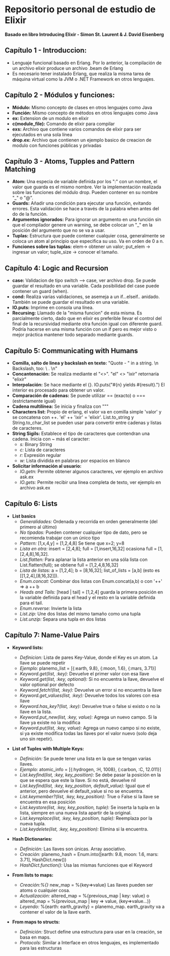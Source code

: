 # Repositorio personal de estudio de Elixir
**Basado en libro Introducing Elixir - Simon St. Laurent & J. David Eisenberg**

## Capítulo 1 - Introduccion:
+ Lenguaje funcional basado en Erlang. Por lo anterior, la compilación de un archivo elixir produce un archivo .beam de Erlang
+ Es necesario tener instalado Erlang, que realiza la misma tarea de máquina virtual como la JVM o .NET Framework en otros lenguajes.

## Capítulo 2 - Módulos y funciones:
+ **Módulo:** Mismo concepto de clases en otros lenguajes como Java
+ **Función:** Mismo concepto de métodos en otros lenguajes como Java
+ **ex:**  Extension de un modulo en elixir
+ **c(module_file):** Comando de elixir para compilar
+ **exs:** Archivo que contiene varios comandos de elixir para ser ejecutados en una sola línea
+ **drop.ex:** Archivo que contienen un ejemplo basico de creacion de modulo con funciones públicas y privadas

## Capítulo 3 - Atoms, Tupples and Pattern Matching
+ **Atom:** Una especia de variable definida por los ":" con un nombre, el valor que guarda es el mismo nombre. Ver la implementación realizada sobre las funciones del módulo drop. Pueden contener en su nombre "_" o "@".
+ **Guards:** Añadir una condición para ejecutar una función, evitando errores. Esta validación se hace a través de la palabra when antes del do de la función.
+ **Argumentos ignorados:** Para ignorar un argumento en una función sin que el compilador genere un warning, se debe colocar un "_" en la posición del argumento que no se va a usar.
+ **Tuplas:** Estructura que puede contener cualquier cosa, generalmente se coloca un atom al principio que especifica su uso. Va en orden de 0 a n. 
+ **Funciones sobre las tuplas:** elem-> obtener un valor; put_elem -> ingresar un valor; tuple_size -> conocer el tamaño.

## Capítulo 4: Logic and Recursion
+ **case:** Validacion de tipo switch --> case, ver archivo drop. Se puede guardar el resultado en una variable. Cada posibilidad del case puede contener un guard (when).
+ **cond:** Realiza varias validaciones, se asemeja a un if...elseif.. anidado. También se puede guardar el resultado en una variable.
+ **IO.puts:** Imprime en consola una línea.
+ **Recursing:** Llamado de la "misma funcion" de esta misma. Es parcialmente cierto, dado que en elixir es preferible llevar el control del final de la recursividad mediante otra función igual con diferente guard. Podría hacerse en una misma función con un if pero es mejor visto o mejor práctica mantener todo separado mediante guards.

## Capítulo 5: Communicating with Humans
+ **Comilla, salto de linea y backslash en texto:** "Quote - \" in a string. \n Backslash, too: \\ . \n"
+ **Concantenación:** Se realiza mediante el "<>". "el" <> "ixir" retornaría "elixir"
+ **Interpolación:** Se hace mediante el {}. IO.puts("#{n} yields #{result}.") El interior es procesado para obtener un valor.
+ **Comparación de cadenas:** Se puede utilizar == (exacto) o === (estrictamente igual)
+ **Cadena multilínea:** Se inicia y finaliza con """ 
+ **Characters list:** Propio de erlang, el valor va en comilla simple 'valor' y se concatena con ++. 'el' ++ 'ixir' = 'elixir'. List.to_string y String.to_char_list se pueden usar para convertir entre cadenas y listas de caracteres.
+ **String Sigils:** Establece el tipo de caracteres que contendran una cadena. Inicia con ~ más el caracter:
    + *s:* Binary String
    + *c:* Lista de caracteres
    + *r:* Expresión regular
    + *w:* Lista dividida en palabras por espacios en blanco
+ **Solicitar información al usuario:** 
    + *IO.getn:* Permite obtener algunos caracteres, ver ejemplo en archivo ask.ex
    + *IO.gets:* Permite recibir una linea completa de texto, ver ejemplo en archivo ask.ex

## Capítulo 6: Lists
+ **List basics**
    + *Generalidades:* Ordenada y recorrida en orden generalmente (del primero al último)
    + *No tipadas:* Pueden contener cualquier tipo de dato, pero se recomienda trabajar con un único tipo
    + *Pattern:* [1,x,4,y] = [1,2,4,8] Se tiene que x=2; y=8
    + *Lista en otra:* insert = [2,4,8]; full = [1,insert,16,32] ocasiona full = [1,[2,4,8],16,32]. 
    + *List.flatten:* Para aplanar la lista anterior en una sóla lista con List.flatten(full); se obtiene full = [1,2,4,8,16,32]
    + *Lista de listas:* a = [1,2,4]; b = [8,16,32]; list_of_lists = [a,b]  (esto es [[1,2,4],[8,16,32]]).
    + *Enum.concat:* Combinar dos listas con Enum.concat(a,b) o con '++' => a ++ b
    + *Heads and Tails:* [head | tail] = [1,2,4] guarda la primera posición en la variable definida para el head y el resto en la variable definida para el tail.
    + *Enum.reverse:* Invierte la lista
    + *List.zip:* Une dos listas del mismo tamaño como una tupla
    + *List.unzip:* Separa una tupla en dos listas

## Capítulo 7: Name-Value Pairs
+ **Keyword lists:**
    + *Definicion:* Lista de pares Key-Value, donde el Key es un atom. La llave se puede repetir
    + *Ejemplo:* planemo_list = [{:earth, 9.8}, {:moon, 1.6}, {:mars, 3.71}]
    + *Keyword.get(list, :key):* Devuelve el primer valor con esa llave
    + *Keyword.get(list, :key, optional):* Si no encuentra la llave, devuelve el valor optional por defecto
    + *Keyword.fetch!(list, :key):* Devuelve un error si no encuentra la llave
    + *Keyword.get_values(list, :key):* Devuelve todos los valores con esa llave
    + *Keyword.has_key?(list, :key):* Devuelve true o false si existo o no la llave en la lista.
    + *Keyword.put_new(list, :key, value):* Agrega un nuevo campo. Si la llave ya existe no la modifica
    + *Keyword.put(list, :key, value):* Agrega un nuevo campo si no existe, si ya existe modifica todas las llaves por el valor nuevo (solo deja uno sin repetir).
+ **List of Tuples with Multiple Keys:**
    + *Definición:* Se puede tener una lista en la que se tengan varias llaves.
    + *Ejemplo:* atomic_info = [{:hydrogen, :H, 1008}, {:carbon, :C, 12.011}]
    + *List.keyfind(list, :key, key_position):* Se debe pasar la posición en la que se espera que este la llave. Si no está, devuelve nil
    + *List.keyfind(list, :key, key_position, default_value):* Igual que el anterior, pero devuelve el default_value si no se encuentra.
    + *List.keymember?(list, :key, key_position):* True o False si la llave se encuentra en esa posición
    + *List.keystore(list, :key, key_position, tuple):* Se inserta la tupla en la lista, siempre en una nueva lista apartir de la original.
    + *List.keyreplace(list, :key, key_position, tuple):* Reemplaza por la nueva tupla.
    + *List.keydelete(list, :key, key_position):* Elimina si la encuentra.
+ **Hash Dictionaries:**
    + *Definición:* Las llaves son únicas. Array asociativo.
    + *Creación:* planemo_hash = Enum.into([earth: 9.8, moon: 1.6, mars: 3.71],
HashDict.new())
    + *HashDict.function():* Usa las mismas funciones que el Keyword

+ **From lists to maps:**
    + *Creación:%{}* new_map = %{key=>value} Las llaves pueden ser atoms o cualquier cosa.
    + *Actualización:* altered_map = %{previous_map | key: value} o altered_map = %{previous_map | key => value, (key=>value...)}
    + *Leyendo:* %{earth: earth_gravity} = planemo_map. earth_gravity va a contener el valor de la llave earth.

+ **From maps to structs:**
    + *Definición:* Struct define una estructura para usar en la creación, se basa en maps.
    + *Protocols:* Similar a Interface en otros lenguajes, es implementado para las estructuras
    